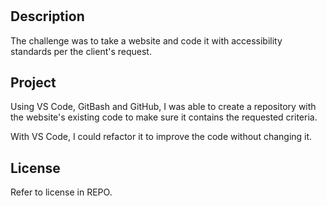 # <Mod One Challenge: Horiseon Website>

## Description

The challenge was to take a website and code it with accessibility standards per the client's request.

## Project

Using VS Code, GitBash and GitHub, I was able to create a repository with the website's existing code to make sure it contains the requested criteria.

With VS Code, I could refactor it to improve the code without changing it.

## License

Refer to license in REPO.
